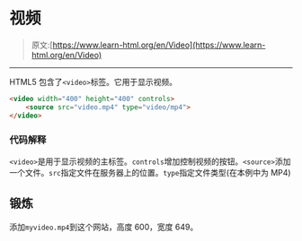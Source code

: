 # 视频

> 原文:[https://www.learn-html.org/en/Video](https://www.learn-html.org/en/Video)

* * *

HTML5 包含了`<video>`标签。它用于显示视频。

```html
<video width="400" height="400" controls>
    <source src="video.mp4" type="video/mp4">
</video> 
```

### 代码解释

`<video>`是用于显示视频的主标签。`controls`增加控制视频的按钮。`<source>`添加一个文件。`src`指定文件在服务器上的位置。`type`指定文件类型(在本例中为 MP4)

## 锻炼

添加`myvideo.mp4`到这个网站，高度 600，宽度 649。